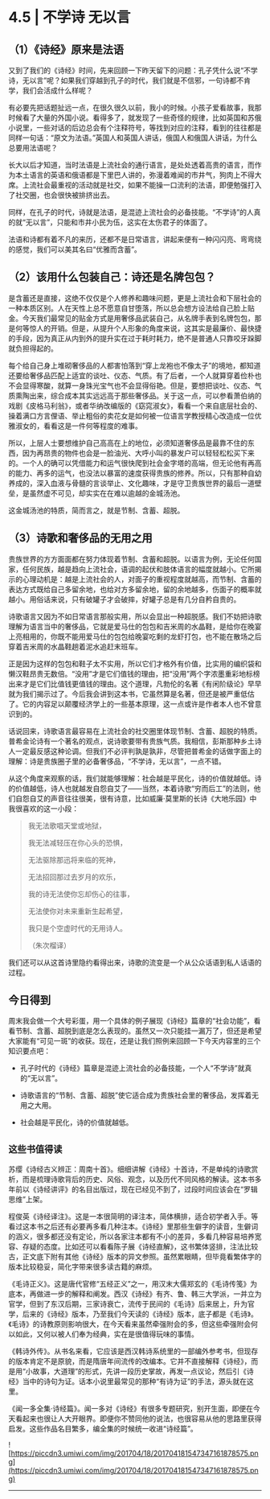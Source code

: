 # 4.5 | 不学诗 无以言

## （1）《诗经》原来是法语

又到了我们的《诗经》时间，先来回顾一下昨天留下的问题：孔子凭什么说“不学诗，无以言”呢？如果我们穿越到孔子的时代，我们就是不信邪，一句诗都不肯学，我们会活成什么样呢？

有必要先把话题扯远一点，在很久很久以前，我小的时候。小孩子爱看故事，我那时候看了大量的外国小说。看得多了，就发现了一些奇怪的规律，比如英国和苏俄小说里，一些对话的后边总会有个注释符号，等找到对应的注释，看到的往往都是同样一句话：“原文为法语。”英国人和英国人讲话，俄国人和俄国人讲话，为什么总要用法语呢？

长大以后才知道，当时法语是上流社会的通行语言，是处处透着高贵的语言，而作为本土语言的英语和俄语都是下里巴人讲的，弥漫着难闻的市井气，狗肉上不得大席。上流社会最重视的活动就是社交，如果不能操一口流利的法语，即便勉强打入了社交圈，也会很快被排挤出去。

同样，在孔子的时代，诗就是法语，是混迹上流社会的必备技能。“不学诗”的人真的就“无以言”，只能和市井小民为伍，这实在太伤君子的体面了。

法语和诗都有着不凡的来历，还都不是日常语言，讲起来便有一种闪闪亮、弯弯绕的感觉，我们可以美其名曰“优雅而含蓄”。

## （2）该用什么包装自己：诗还是名牌包包？

是含蓄还是直接，这绝不仅仅是个人修养和趣味问题，更是上流社会和下层社会的一种本质区别。人在天性上总不愿意自甘堕落，所以总会想方设法给自己脸上贴金。今天我们最常见的贴金方式是用奢侈品武装自己，从名牌手表到名牌包包，那是何等惊人的开销。但是，从提升个人形象的角度来说，这其实是最廉价、最快捷的手段，因为真正从内到外的提升实在过于耗时耗力，绝不是普通人只靠咬牙跺脚就负担得起的。

每个给自己身上堆砌奢侈品的人都害怕落到“穿上龙袍也不像太子”的境地，都知道还要给奢侈品匹配上适宜的谈吐、仪态、气质。有了后者，一个人就算穿着俭朴也不会显得寒酸，就算一身珠光宝气也不会显得俗艳。但是，要想把谈吐、仪态、气质熏陶出来，综合成本其实远远高于那些奢侈品。关于这一点，可以参看萧伯纳的戏剧《皮格马利翁》，或者华纳改编版的《窈窕淑女》，看看一个来自底层社会的、操着满口方言俚语、举止粗俗的卖花女是如何被一位语言学教授精心改造成一位优雅淑女的，看看这是一件何等程度的难事。

所以，上层人士要想维护自己高高在上的地位，必须知道奢侈品是最靠不住的东西，因为再昂贵的物件也会是一脸油光、大呼小叫的暴发户可以轻轻松松买下来的。一个人的确可以凭借能力和运气很快爬到社会金字塔的高端，但无论他有再高的能力、再多的运气，也没法以暴富的速度获得贵族的修养。所以，只有那种自幼养成的，深入血液与骨髓的言谈举止、文化趣味，才是守卫贵族世界的最后一道壁垒，是虽然虚不可见，却实实在在难以逾越的金城汤池。

这金城汤池的特质，简而言之，就是节制、含蓄、超脱。

## （3）诗歌和奢侈品的无用之用

贵族世界的方方面面都在努力体现着节制、含蓄和超脱。以语言为例，无论任何国家，任何民族，越是趋向上流社会，语调的起伏和肢体语言的幅度就越小。它所揭示的心理动机是：越是上流社会的人，对面子的重视程度就越高，而节制、含蓄的表达方式既给自己多留余地，也给对方多留余地，留的余地越多，伤面子的概率就越小。用俗话来说，只有破罐子才会破摔，好罐子总是有几分自矜自贵的。

诗歌语言又因为不如日常语言那般实用，所以会显出一种超脱感。我们不妨把诗歌理解为语言当中的奢侈品，它就是爱马仕的包包和吉米周的水晶鞋，是给你在晚宴上亮相用的，你既不能用爱马仕的包包给晚宴吃剩的龙虾打包，也不能在散场之后穿着吉米周的水晶鞋趟着泥水追赶末班车。

正是因为这样的包包和鞋子太不实用，所以它们才格外有价值，比实用的编织袋和懒汉鞋昂贵无数倍。“没用”才是它们值钱的理由，把“没用”两个字浓墨重彩地标榜出来才是它们比值钱更值钱的理由。这个道理，凡勃伦的名著《有闲阶级论》早早就为我们揭示过了。今后我会讲到这本书，它虽然算是名著，但还是被严重低估了。它的内容足以颠覆经济学上的一些基本原理，这一点或许是作者本人也不曾意识到的。

话说回来，诗歌语言最容易在上流社会的社交圈里体现节制、含蓄、超脱的特质。普希金论诗有一个著名的观点，说诗歌要带有贵族气质。我相信，彭斯那种乡土诗人一定最反感这种论调。但我们不必评判孰是孰非，尽管把普希金的话做字面上的理解：诗是贵族圈子里的必备奢侈品，“不学诗，无以言”，一点不错。

从这个角度来观察的话，我们就能够理解：社会越是平民化，诗的价值就越低。诗的价值越低，诗人也就越发自怨自艾了——当然，本着诗歌“穷而后工”的法则，他们自怨自艾的声音往往很美，很有诗意，比如威廉·莫里斯的长诗《大地乐园》中我很喜欢的这一小段：

> 我无法歌唱天堂或地狱，
> 
> 
> 
> 我无法减轻压在你心头的恐惧，
> 
> 
> 
> 无法驱除那迅将来临的死神，
> 
> 
> 
> 无法招回那过去岁月的欢乐，
> 
> 
> 
> 我的诗无法使你忘却伤心的往事，
> 
> 
> 
> 无法使你对未来重新生起希望，
> 
> 
> 
> 我只是个空虚时代的无用诗人。
> 
> （朱次榴译）

我们还可以从这首诗里隐约看得出来，诗歌的流变是一个从公众话语到私人话语的过程。

## 今日得到

周末我会做一个大号彩蛋，用一个具体的例子展现《诗经》篇章的“社会功能”，看看节制、含蓄、超脱到底是怎么表现的。虽然又一次只能挂一漏万了，但还是希望大家能有“可见一斑”的收获。现在，还是让我们照例来回顾一下今天内容里的三个知识要点吧：

* 孔子时代的《诗经》篇章是混迹上流社会的必备技能，一个人“不学诗”就真的“无以言”。

* 诗歌语言的“节制、含蓄、超脱”使它适合成为贵族社会里的奢侈品，发挥着无用之大用。

* 社会越是平民化，诗的价值就越低。

## `这些书值得读`

苏缨《诗经古义辨正：周南十首》。细细讲解《诗经》十首诗，不是单纯的诗歌赏析，而是梳理诗歌背后的历史、风俗、观念，以及历代不同风格的解读。这本书多年前以《诗经讲评》的名目出版过，现在已经见不到了，过段时间应该会在“罗辑思维”上架。

程俊英《诗经译注》。这是一本很简明的译注本，简体横排，适合初学者入手。等看过这本书之后还有必要再多看几种注本。《诗经》里那些生僻字的读音，生僻词的涵义，很多都还没有定论，所以各家注本都有不小的差异，多看几种容易培养宽容、存疑的态度。比如还可以看看陈子展《诗经直解》，这书繁体竖排，注法比较古，正文底下附有其他《诗经》版本的异文参照。虽然累眼睛，但毕竟看繁体字的版本比较稳妥，简化字带来很多读古籍的麻烦。

《毛诗正义》。这是唐代官修“五经正义”之一，用汉末大儒郑玄的《毛诗传笺》为底本，再做进一步的解释和阐发。西汉《诗经》有齐、鲁、韩三大学派，一并立为官学，但到了东汉后期，三家诗衰亡，流传于民间的《毛诗》后来居上，升为官学，后来的《诗经》版本，乃至我们今天读的《诗经》版本，底子都是《毛诗》。《毛诗》的诗教原则影响很大，在今天看来虽然牵强附会的多，但这些牵强附会何以如此，又何以被人们奉为经典，实在是很值得玩味的事情。

《韩诗外传》。从书名来看，它应该是西汉韩诗系统里的一部编外参考书，但现存的版本肯定不是原貌，而是隋唐年间流传的改编本。它并不直接解释《诗经》，而是用“小故事，大道理”的形式，先讲一段历史掌故，再发一点议论，然后引《诗经》当中的诗句为证。话本小说里最常见的那种“有诗为证”的手法，源头就在这里。

《闻一多全集·诗经篇》。闻一多对《诗经》有很多专题研究，别开生面，即便在今天看起来也很让人大开眼界。即便你不赞同他的说法，也很容易从他的思路里获得启发。这些作品名目繁多，编全集的时候统一收进“诗经篇”。

![https://piccdn3.umiwi.com/img/201704/18/201704181547347161878575.png](https://piccdn3.umiwi.com/img/201704/18/201704181547347161878575.png)

---
